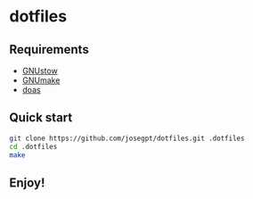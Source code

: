 # dotfiles

## Requirements

- [GNUstow](https://linux.die.net/man/8/stow)
- [GNUmake](https://linux.die.net/man/1/make)
- [doas](https://man.openbsd.org/doas)

## Quick start
```sh
git clone https://github.com/josegpt/dotfiles.git .dotfiles
cd .dotfiles
make
```
## Enjoy!


